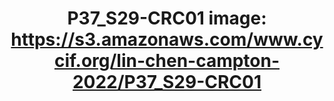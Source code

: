 ---
title: "P37_S29-CRC01
image: https://s3.amazonaws.com/www.cycif.org/lin-chen-campton-2022/P37_S29-CRC01"
layout: osd-exhibit
paper: config-orion-crc
figure: P37_S29-CRC01
---